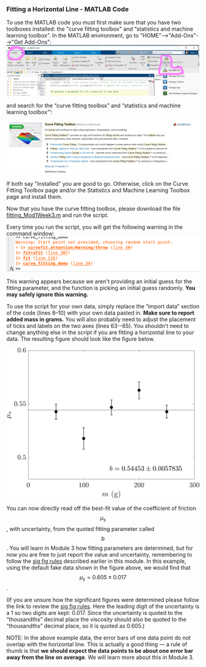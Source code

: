 ### Fitting a Horizontal Line - MATLAB Code

To use the MATLAB code you must first make sure that you have two toolboxes installed: the "curve fitting toolbox" and “statistics and machine learning toolbox”. In the MATLAB environment, go to "HOME"-->"Add-Ons"-->"Get Add-Ons":
![get add ons](images/get_add_ons.png)

and search for the “curve fitting toolbox” and “statistics and machine learning toolbox”’:

![curve fitting toolbox](images/curve_fitting_toolbox.png)

If both say "Installed" you are good to go. Otherwise, click on the Curve Fitting Toolbox page and/or the Statistics and Machine Learning Toolbox page  and install them.

Now that you have the curve fitting toolbox, please download the file [fitting_Mod1Week3.m](fitting_Mod1Week3.m) and run the script. 

Every time you run the script, you will get the following warning in the command window:
![warning](images/warning.png)

This warning appears because we aren't providing an initial guess for the fitting parameter, and the function is picking an initial guess randomly. **You may safely ignore this warning.**

To use the script for your own data, simply replace the “import data” section of the code (lines 8–10) with your own data pasted in. **Make sure to report added mass in grams.** You will also probably need to adjust the placement of ticks and labels on the two axes (lines 63--65). You shouldn’t need to change anything else in the script if you are fitting a horizontal line to your data. The resulting figure should look like the figure below.

![horizLineFigure](images/horizontalLineFit.png)

You can now directly read off the best-fit value of the coefficient of friction $$\mu_s$$, with uncertainty, from the quoted fitting parameter called $$b$$. You will learn in Module 3 how fitting parameters are determined, but for now you are free to just report the value and uncertainty, remembering to follow the [sig fig rules](https://physics-50.github.io/Module-1/week2#reporting-data-with-significant-figures) described earlier in this module. In this example, using the default fake data shown in the figure above, we would find that $$\mu_s = 0.605 \pm 0.017$$. 

(If you are unsure how the significant figures were determined please follow the link to review the [sig fig rules](https://physics-50.github.io/Module-1/week2#reporting-data-with-significant-figures). Here the leading digit of the uncertainty is a 1 so two digits are kept: 0.017.  Since the uncertainty is quoted to the “thousandths” decimal place the viscosity should also be quoted to the “thousandths” decimal place, so it is quoted as 0.605.) 

NOTE: In the above example data, the error bars of one data point do not overlap with the horizontal line. This is actually a good thing — a rule of thumb is that **we should expect the data points to be about one error bar away from the line on average**. We will learn more about this in Module 3.


